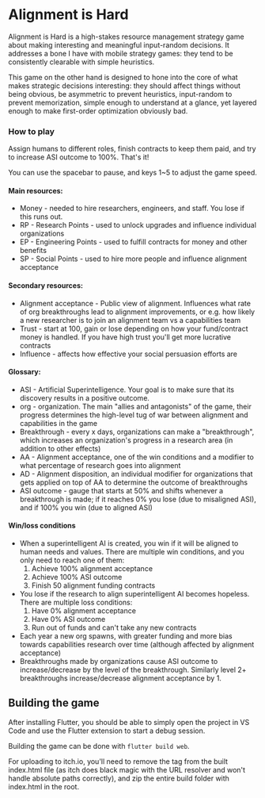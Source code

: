 # Alignment is Hard

Alignment is Hard is a high-stakes resource management strategy game about making interesting and meaningful input-random decisions. It addresses a bone I have with mobile strategy games: they tend to be consistently clearable with simple heuristics.

This game on the other hand is designed to hone into the core of what makes strategic decisions interesting: they should affect things without being obvious, be asymmetric to prevent heuristics, input-random to prevent memorization, simple enough to understand at a glance, yet layered enough to make first-order optimization obviously bad.

### How to play

Assign humans to different roles, finish contracts to keep them paid, and try to increase ASI outcome to 100%. That's it!

You can use the spacebar to pause, and keys 1~5 to adjust the game speed.

#### Main resources:

- Money - needed to hire researchers, engineers, and staff. You lose if this runs out.
- RP - Research Points - used to unlock upgrades and influence individual organizations
- EP - Engineering Points - used to fulfill contracts for money and other benefits
- SP - Social Points - used to hire more people and influence alignment acceptance

#### Secondary resources:

- Alignment acceptance - Public view of alignment. Influences what rate of org breakthroughs lead to alignment improvements, or e.g. how likely a new researcher is to join an alignment team vs a capabilities team
- Trust - start at 100, gain or lose depending on how your fund/contract money is handled. If you have high trust you'll get more lucrative contracts
- Influence - affects how effective your social persuasion efforts are

#### Glossary:

- ASI - Artificial Superintelligence. Your goal is to make sure that its discovery results in a positive outcome.
- org - organization. The main "allies and antagonists" of the game, their progress determines the high-level tug of war between alignment and capabilities in the game
- Breakthrough - every x days, organizations can make a "breakthrough", which increases an organization's progress in a research area (in addition to other effects)
- AA - Alignment acceptance, one of the win conditions and a modifier to what percentage of research goes into alignment
- AD - Alignment disposition, an individual modifier for organizations that gets applied on top of AA to determine the outcome of breakthroughs
- ASI outcome - gauge that starts at 50% and shifts whenever a breakthrough is made; if it reaches 0% you lose (due to misaligned ASI), and if 100% you win (due to aligned ASI)

#### Win/loss conditions

- When a superintelligent AI is created, you win if it will be aligned to human needs and values. There are multiple win conditions, and you only need to reach one of them:
  1. Achieve 100% alignment acceptance
  2. Achieve 100% ASI outcome
  3. Finish 50 alignment funding contracts
- You lose if the research to align superintelligent AI becomes hopeless. There are multiple loss conditions:
  1. Have 0% alignment acceptance
  2. Have 0% ASI outcome
  3. Run out of funds and can't take any new contracts
- Each year a new org spawns, with greater funding and more bias towards capabilities research over time (although affected by alignment acceptance)
- Breakthroughs made by organizations cause ASI outcome to increase/decrease by the level of the breakthrough. Similarly level 2+ breakthroughs increase/decrease alignment acceptance by 1.

## Building the game

After installing Flutter, you should be able to simply open the project in VS Code and use the Flutter extension to start a debug session.

Building the game can be done with `flutter build web`.

For uploading to itch.io, you'll need to remove the <base href> tag from the built index.html file (as itch does black magic with the URL resolver and won't handle absolute paths correctly), and zip the entire build folder with index.html in the root.
